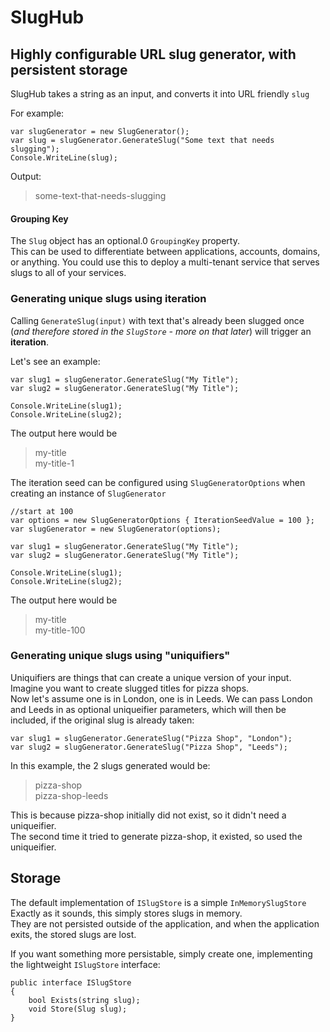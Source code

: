 # SlugHub #
## Highly configurable URL slug generator, with persistent storage ##

SlugHub takes a string as an input, and converts it into URL friendly `slug`

For example:

	var slugGenerator = new SlugGenerator();
	var slug = slugGenerator.GenerateSlug("Some text that needs slugging");
	Console.WriteLine(slug);

Output:

> some-text-that-needs-slugging

#### Grouping Key ####
The `Slug` object has an optional.0 `GroupingKey` property.  
This can be used to differentiate between applications, accounts, domains, or anything. You could use this to deploy a multi-tenant service that serves slugs to all of your services.

### Generating unique slugs using iteration ###

Calling `GenerateSlug(input)` with text that's already been slugged once (*and therefore stored in the `SlugStore` - more on that later*) will trigger an **iteration**.  

Let's see an example:

	var slug1 = slugGenerator.GenerateSlug("My Title");
	var slug2 = slugGenerator.GenerateSlug("My Title");
	
	Console.WriteLine(slug1);
	Console.WriteLine(slug2);
	
The output here would be

>my-title  
>my-title-1

The iteration seed can be configured using `SlugGeneratorOptions` when creating an instance of `SlugGenerator`

	//start at 100
	var options = new SlugGeneratorOptions { IterationSeedValue = 100 };
	var slugGenerator = new SlugGenerator(options);

	var slug1 = slugGenerator.GenerateSlug("My Title");
	var slug2 = slugGenerator.GenerateSlug("My Title");
	
	Console.WriteLine(slug1);
	Console.WriteLine(slug2);

The output here would be

>my-title  
>my-title-100


### Generating unique slugs using "uniquifiers" ###

Uniquifiers are things that can create a unique version of your input.  
Imagine you want to create slugged titles for pizza shops.  
Now let's assume one is in London, one is in Leeds.
We can pass London and Leeds in as optional uniqueifier parameters, which will then be included, if the original slug is already taken:

	var slug1 = slugGenerator.GenerateSlug("Pizza Shop", "London");
	var slug2 = slugGenerator.GenerateSlug("Pizza Shop", "Leeds");
	
In this example, the 2 slugs generated would be:

> pizza-shop  
> pizza-shop-leeds

This is because pizza-shop initially did not exist, so it didn't need a uniqueifier.  
The second time it tried to generate pizza-shop, it existed, so used the uniqueifier.

## Storage ##

The default implementation of `ISlugStore` is a simple `InMemorySlugStore`  
Exactly as it sounds, this simply stores slugs in memory.  
They are not persisted outside of the application, and when the application exits, the stored slugs are lost.

If you want something more persistable, simply create one, implementing the lightweight `ISlugStore` interface:

    public interface ISlugStore
    {
        bool Exists(string slug);
        void Store(Slug slug);
    }
